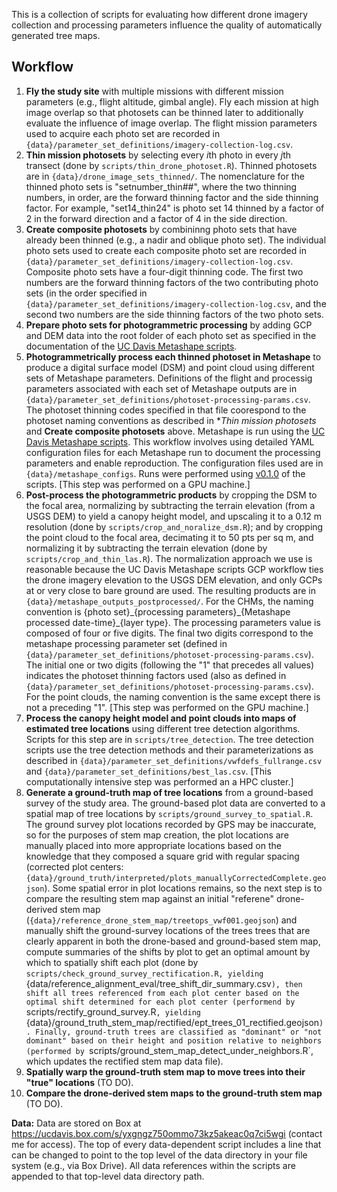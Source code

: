 This is a collection of scripts for evaluating how different drone imagery collection and processing parameters influence the quality of automatically generated tree maps.

## Workflow
1) **Fly the study site** with multiple missions with different mission parameters (e.g., flight altitude, gimbal angle). Fly each mission at high image overlap so that photosets can be thinned later to additionally evaluate the influence of image overlap. The flight mission parameters used to acquire each photo set are recorded in `{data}/parameter_set_definitions/imagery-collection-log.csv`.
3) **Thin mission photosets** by selecting every *i*th photo in every *j*th transect (done by `scripts/thin_drone_photoset.R`). Thinned photosets are in `{data}/drone_image_sets_thinned/`. The nomenclature for the thinned photo sets is "setnumber_thin##", where the two thinning numbers, in order, are the forward thinning factor and the side thinning factor. For example, "set14_thin24" is photo set 14 thinned by a factor of 2 in the forward direction and a factor of 4 in the side direction.
4) **Create composite photosets** by combininng photo sets that have already been thinned (e.g., a nadir and oblique photo set). The individual photo sets used to create each composite photo set are recorded in `{data}/parameter_set_definitions/imagery-collection-log.csv`. Composite photo sets have a four-digit thinning code. The first two numbers are the forward thinning factors of the two contributing photo sets (in the order specified in `{data}/parameter_set_definitions/imagery-collection-log.csv`, and the second two numbers are the side thinning factors of the two photo sets.
5) **Prepare photo sets for photogrammetric processing** by adding GCP and DEM data into the root folder of each photo set as specified in the documentation of the [UC Davis Metashape scripts](https://github.com/ucdavis/metashape).
6) **Photogrammetrically process each thinned photoset in Metashape** to produce a digital surface model (DSM) and point cloud using different sets of Metashape parameters. Definitions of the flight and processig parameters associated with each set of Metashape outputs are in `{data}/parameter_set_definitions/photoset-processing-params.csv`. The photoset thinning codes specified in that file coorespond to the photoset naming conventions as described in **Thin mission photosets* and **Create composite photosets** above. Metashape is run using the [UC Davis Metashape scripts](https://github.com/ucdavis/metashape). This workflow involves using detailed YAML configuration files for each Metashape run to document the processing parameters and enable reproduction. The configuration files used are in `{data}/metashape_configs`. Runs were performed using [v0.1.0](https://github.com/ucdavis/metashape/releases/tag/v0.1.0) of the scripts. [This step was performed on a GPU machine.]
7) **Post-process the photogrammetric products** by cropping the DSM to the focal area, normalizing by subtracting the terrain elevation (from a USGS DEM) to yield a canopy height model, and upscaling it to a 0.12 m resolution (done by `scripts/crop_and_noralize_dsm.R`); and by cropping the point cloud to the focal area, decimating it to 50 pts per sq m, and normalizing it by subtracting the terrain elevation (done by `scripts/crop_and_thin_las.R`). The normalization approach we use is reasonable because the UC Davis Metashape scripts GCP workflow ties the drone imagery elevation to the USGS DEM elevation, and only GCPs at or very close to bare ground are used. The resulting products are in `{data}/metashape_outputs_postprocessed/`. For the CHMs, the naming convention is {photo set}\_{processing parameters}\_{Metashape processed date-time}\_{layer type}. The processing parameters value is composed of four or five digits. The final two digits correspond to the metashape processing parameter set (defined in `{data}/parameter_set_definitions/photoset-processing-params.csv`). The initial one or two digits (following the "1" that precedes all values) indicates the photoset thinning factors used (also as defined in `{data}/parameter_set_definitions/photoset-processing-params.csv`). For the point clouds, the naming convention is the same except there is not a preceding "1". [This step was performed on the GPU machine.]
9) **Process the canopy height model and point clouds into maps of estimated tree locations** using different tree detection algorithms. Scripts for this step are in `scripts/tree_detection`. The tree detection scripts use the tree detection methods and their parameterizations as described in `{data}/parameter_set_definitions/vwfdefs_fullrange.csv` and `{data}/parameter_set_definitions/best_las.csv`. [This computationally intensive step was performed an a HPC cluster.]
10) **Generate a ground-truth map of tree locations** from a ground-based survey of the study area. The ground-based plot data are converted to a spatial map of tree locations by `scripts/ground_survey_to_spatial.R`. The ground survey plot locations recorded by GPS may be inaccurate, so for the purposes of stem map creation, the plot locations are manually placed into more appropriate locations based on the knowledge that they composed a square grid with regular spacing (corrected plot centers: `{data}/ground_truth/interpreted/plots_manuallyCorrectedComplete.geojson`). Some spatial error in plot locations remains, so the next step is to compare the resulting stem map against an initial "referene" drone-derived stem map (`{data}/reference_drone_stem_map/treetops_vwf001.geojson`) and manually shift the ground-survey locations of the trees trees that are clearly apparent in both the drone-based and ground-based stem map, compute summaries of the shifts by plot to get an optimal amount by which to spatially shift each plot (done by `scripts/check_ground_survey_rectification.R, yielding `{data/reference_alignment_eval/tree_shift_dir_summary.csv`), then shift all trees referenced from each plot center based on the optimal shift determined for each plot center (performend by `scripts/rectify_ground_survey.R`, yielding `{data}/ground_truth_stem_map/rectified/ept_trees_01_rectified.geojson`). Finally, ground-truth trees are classified as "dominant" or "not dominant" based on their height and position relative to neighbors (performed by `scripts/ground_stem_map_detect_under_neighbors.R`, which updates the rectified stem map data file).
11) **Spatially warp the ground-truth stem map to move trees into their "true" locations** (TO DO).
12) **Compare the drone-derived stem maps to the ground-truth stem map** (TO DO).

**Data:** Data are stored on Box at https://ucdavis.box.com/s/yxgngz750ommo73kz5akeac0q7ci5wgi (contact me for access). The top of every data-dependent script includes a line that can be changed to point to the top level of the data directory in your file system (e.g., via Box Drive). All data references within the scripts are appended to that top-level data directory path.
